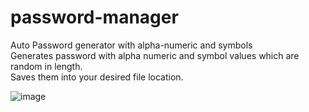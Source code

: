 # password-manager
Auto Password generator with alpha-numeric and symbols  
Generates password with alpha numeric and symbol values which are random in length.   
Saves them into your desired file location.

![image](https://user-images.githubusercontent.com/86293067/158243854-8de34ade-3382-44a5-bb16-5b195dde48c0.png)

